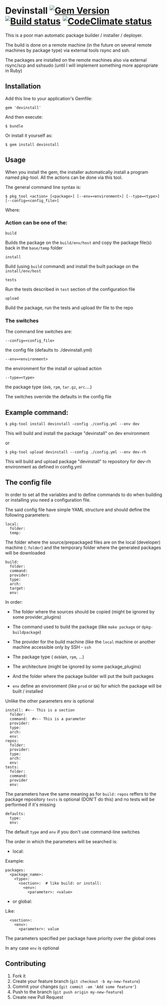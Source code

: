 ﻿# Devinstall  [![Gem Version][GV img]][Gem Version]  [![Build status][Build img]][Build status]  [![CodeClimate status][CodeClimate img]][CodeClimate status]

[Gem Version]: https://rubygems.org/gems/devinstall

[GV img]: https://badge.fury.io/rb/devinstall.png

[Build status]: https://travis-ci.org/dboca/devinstall

[Build img]: https://travis-ci.org/dboca/devinstall.png

[CodeClimate Status]: https://codeclimate.com/github/dboca/devinstall

[CodeClimate img]: https://codeclimate.com/github/dboca/devinstall.png

This is a poor man automatic package builder / installer / deployer.

The build is done on a remote machine (in the future on several remote machines by package type)
via external tools rsync and ssh.

The packages are installed on the remote machines also via external rsync/scp and sshsudo
(until I will implement something more appropriate in Ruby)

## Installation

Add this line to your application's Gemfile:

    gem 'devinstall'

And then execute:

    $ bundle

Or install it yourself as:

    $ gem install devinstall

## Usage

When you install the gem, the installer automatically install a program named pkg-tool. 
All the actions can be done via this tool.

The general command line syntax is:

	$ pkg_tool <action> [<package>] [--env=<environment>] [--type=<type>] [--config=<config_file>]

Where:

### Action can be one of the:

    build

Builds the package on the `build/env/host` and copy the package file(s) back in the `base/temp` folder

    install

Build (using `build` command) and install the built package on the `install/env/host`

    tests

Run the tests described in `test` section of the configuration file

    upload

Build the package, run the tests and upload thr file to the repo

### The switches

The command line switches are:

    --config=<config_file>
  the config file (defaults to ./devinstall.yml)

    --env=<environment>
  the environment for the install or upload action

    --type=<type>
  the package type (`deb`, `rpm`, `tar.gz`, `arc`....)

The switches override the defaults in the config file

## Example command:

    $ pkg-tool install devinstall –config ./config.yml --env dev

This will build and install the package "devinstall" on dev environment

or

    $ pkg-tool upload devinstall --config ./config.yml --env dev-rh

This will build and upload package "devinstall" to repository for dev-rh environment as defined in config.yml

## The config file

In order to set all the variables and to define commands to do when building or installing you need a configuration file.

The said config file have simple YAML structure and should define the following parameters:

    local:    
      folder:
      temp:

The folder where the source/prepackaged files are on the local (developer) machine (`:folder`) and the
temporary folder where the generated packages will be downloaded

    build:
      folder: 
      command:
      provider:
      type:
      arch:
      target:
      env:

In order:

  - The folder where the sources should be copied (might be ignored by some provider_plugins)

  - The command used to build the package (like `make package` or `dpkg-buildpackage`)

  - The provider for the build machine (like the `local` machine or another machine
  accessible only by SSH - `ssh` 

  - The package type ( `deb`ian, `rpm`, ...)

  - The architecture (might be ignored by some package_plugins)

  - And the folder where the package builder will put the built packages

  - `env` define an environment (like `prod` or `QA`) for which the package will be built / installed

Unlike the other parameters env is optional 
  
    install: #<-- This is a section
      folder:
      command:  #<-- This is a parameter
      provider:
      type:
      arch:
      env:		
    repos:
      folder:
      provider:
      type:
      arch:
      env:
    tests:
      folder:
      command:
      provider
      env:
              
The parameters have the same meaning as for `build:`
 `repos` reffers to the package repository
 `tests` is optional (DON'T do this) and no tests will be performed if it's missing

    defaults:
      type:
      env:
              
The default `type` and `env` if you don't use command-line switches


The order in which the parameters will be searched is:

  - local:

Example:

    packages:
      <package_name>:
        <type>:
          <section>:  # like build: or install:
            <env>:
              <parameter>: <value>
            
              
  - or global:

Like:

      <section>:
        <env>:
          <parameter>: value

The parameters specified per package have priority over the global ones

In any case `env` is optional

## Contributing

1. Fork it
2. Create your feature branch (`git checkout -b my-new-feature`)
3. Commit your changes (`git commit -am 'Add some feature'`)
4. Push to the branch (`git push origin my-new-feature`)
5. Create new Pull Request
